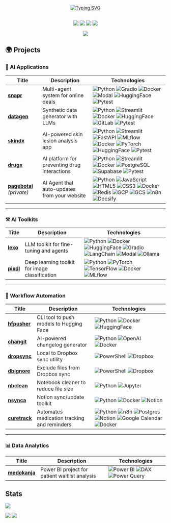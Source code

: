 <p align="center">
<a href="https://github.com/lisekarimi">
    <img src="https://readme-typing-svg.demolab.com?font=Georgia&size=18&duration=2000&pause=100&color=FFFFFF&multiline=true&width=500&height=80&lines=Lise+Karimi;AI+ML+Data+Scientist;Computer+Vision+%7C+LLMs+%7C+GenAI+%7C+MLOps" alt="Typing SVG" />
</a>
<br/><br/>

</a>
<p align="center">
<a href="https://www.linkedin.com/in/lisekarimi"><img src="https://img.shields.io/badge/-Linkedin-blue?style=flat-square&logo=linkedin"></a> <a href="https://www.kaggle.com/lizk75" target="_blank"><img src="https://img.shields.io/badge/Kaggle-20BEFF?style=flat-square&logo=kaggle&logoColor=white"></a> <a href="https://discord.com/users/codebyliz" target="_blank"><img src="https://img.shields.io/badge/Discord-purple?style=flat-square&logo=discord&logoColor=white"></a> <a href="mailto:lisekarimi@gmail.com"><img src="https://img.shields.io/badge/-Email-red?style=flat-square&logo=gmail&logoColor=white"></a>
</p>

<p align="center">
<a href="https://github.com/lisekarimi">
    <img src="https://github-stats-alpha.vercel.app/api?username=lisekarimi&cc=22272e&tc=37BCF6&ic=fff&bc=0000">
</a>
</p>

## 🌍 Projects

### 🧩 AI Applications

| Title                                                | Description                              | Technologies                                                                                                                                                                                                                                                                                                                                                                                                                                                                                                                           |
| ---------------------------------------------------- | ---------------------------------------- | -------------------------------------------------------------------------------------------------------------------------------------------------------------------------------------------------------------------------------------------------------------------------------------------------------------------------------------------------------------------------------------------------------------------------------------------------------------------------------------------------------------------------------------- |
| [**snapr**](https://github.com/lisekarimi/snapr)     | Multi-agent system for online deals       | ![Python](https://img.shields.io/badge/Python-black?style=flat-square&logo=python) ![Gradio](https://img.shields.io/badge/Gradio-black?style=flat-square&logo=gradio) ![Docker](https://img.shields.io/badge/Docker-black?style=flat-square&logo=docker) ![Modal](https://img.shields.io/badge/Modal-black?style=flat-square) ![HuggingFace](https://img.shields.io/badge/HuggingFace-black?style=flat-square&logo=huggingface) ![Pytest](https://img.shields.io/badge/Pytest-black?style=flat-square&logo=pytest) |
| [**datagen**](https://github.com/lisekarimi/datagen) | Synthetic data generator with LLMs        | ![Python](https://img.shields.io/badge/Python-black?style=flat-square&logo=python) ![Streamlit](https://img.shields.io/badge/Streamlit-black?style=flat-square&logo=streamlit) ![Docker](https://img.shields.io/badge/Docker-black?style=flat-square&logo=docker) ![HuggingFace](https://img.shields.io/badge/HuggingFace-black?style=flat-square&logo=huggingface) ![GitLab](https://img.shields.io/badge/GitLab-black?style=flat-square&logo=gitlab) ![Pytest](https://img.shields.io/badge/Pytest-black?style=flat-square&logo=pytest) |
| [**skindx**](https://github.com/lisekarimi/skindx)   | AI-powered skin lesion analysis app       | ![Python](https://img.shields.io/badge/Python-black?style=flat-square&logo=python) ![Streamlit](https://img.shields.io/badge/Streamlit-black?style=flat-square&logo=streamlit) ![FastAPI](https://img.shields.io/badge/FastAPI-black?style=flat-square&logo=fastapi) ![MLflow](https://img.shields.io/badge/MLflow-black?style=flat-square&logo=mlflow) ![Docker](https://img.shields.io/badge/Docker-black?style=flat-square&logo=docker) ![PyTorch](https://img.shields.io/badge/PyTorch-black?style=flat-square&logo=pytorch) ![HuggingFace](https://img.shields.io/badge/HuggingFace-black?style=flat-square&logo=huggingface) ![Pytest](https://img.shields.io/badge/Pytest-black?style=flat-square&logo=pytest) |
| [**drugx**](https://github.com/lisekarimi/drugx)     | AI platform for preventing drug interactions | ![Python](https://img.shields.io/badge/Python-black?style=flat-square&logo=python) ![Streamlit](https://img.shields.io/badge/Streamlit-black?style=flat-square&logo=streamlit) ![Docker](https://img.shields.io/badge/Docker-black?style=flat-square&logo=docker) ![PostgreSQL](https://img.shields.io/badge/PostgreSQL-black?style=flat-square&logo=postgresql) ![Supabase](https://img.shields.io/badge/Supabase-black?style=flat-square&logo=supabase) ![Pytest](https://img.shields.io/badge/Pytest-black?style=flat-square&logo=pytest) |
| [**pagebotai**](https://github.com/lisekarimi/pagebotai) *(private)* | AI Agent that auto-updates from your website | ![Python](https://img.shields.io/badge/Python-black?style=flat-square&logo=python) ![JavaScript](https://img.shields.io/badge/JavaScript-black?style=flat-square&logo=javascript) ![HTML5](https://img.shields.io/badge/HTML-black?style=flat-square&logo=html5) ![CSS3](https://img.shields.io/badge/CSS-black?style=flat-square&logo=css3) ![Docker](https://img.shields.io/badge/Docker-black?style=flat-square&logo=docker) ![Redis](https://img.shields.io/badge/Redis-black?style=flat-square&logo=redis) ![GCP](https://img.shields.io/badge/GCP-black?style=flat-square&logo=googlecloud) ![GCS](https://img.shields.io/badge/GCS-black?style=flat-square&logo=googlecloudstorage) ![n8n](https://img.shields.io/badge/n8n-black?style=flat-square&logo=n8n) ![Docsify](https://img.shields.io/badge/Docsify-black?style=flat-square&logo=docsify) |



---

### ⚒️ AI Toolkits

| Title                                            | Description                                    | Technologies                                                                                                                                                                                                                                                                                                                                                                                                                                                                                                                                                                            |
| ------------------------------------------------ | ---------------------------------------------- | --------------------------------------------------------------------------------------------------------------------------------------------------------------------------------------------------------------------------------------------------------------------------------------------------------------------------------------------------------------------------------------------------------------------------------------------------------------------------------------------------------------------------------------------------------------------------------------- |
| [**lexo**](https://github.com/lisekarimi/lexo)   | LLM toolkit for fine-tuning and agents         | ![Python](https://img.shields.io/badge/Python-black?style=flat-square\&logo=python) ![Docker](https://img.shields.io/badge/Docker-black?style=flat-square\&logo=docker) ![HuggingFace](https://img.shields.io/badge/HuggingFace-black?style=flat-square\&logo=huggingface) ![Gradio](https://img.shields.io/badge/Gradio-black?style=flat-square\&logo=gradio) ![LangChain](https://img.shields.io/badge/LangChain-black?style=flat-square) ![Modal](https://img.shields.io/badge/Modal-black?style=flat-square) ![Ollama](https://img.shields.io/badge/Ollama-black?style=flat-square) |
| [**pixdl**](https://github.com/lisekarimi/pixdl) | Deep learning toolkit for image classification | ![Python](https://img.shields.io/badge/Python-black?style=flat-square\&logo=python) ![PyTorch](https://img.shields.io/badge/PyTorch-black?style=flat-square\&logo=pytorch) ![TensorFlow](https://img.shields.io/badge/TensorFlow-black?style=flat-square\&logo=tensorflow) ![Docker](https://img.shields.io/badge/Docker-black?style=flat-square\&logo=docker) ![MLflow](https://img.shields.io/badge/MLflow-black?style=flat-square\&logo=mlflow)                                                                                                                                      |

---

### 🔄 Workflow Automation

| Title                                                       | Description                                | Technologies                                                                                                                                                                                                                                                           |
| ----------------------------------------------------------- | ------------------------------------------ | ---------------------------------------------------------------------------------------------------------------------------------------------------------------------------------------------------------------------------------------------------------------------- |
| [**hfpusher**](https://github.com/lisekarimi/hfpusher)      | CLI tool to push models to Hugging Face    | ![Python](https://img.shields.io/badge/Python-black?style=flat-square&logo=python) ![Docker](https://img.shields.io/badge/Docker-black?style=flat-square&logo=docker) ![HuggingFace](https://img.shields.io/badge/HuggingFace-black?style=flat-square&logo=huggingface) |
| [**changit**](https://github.com/lisekarimi/changit)        | AI-powered changelog generator             | ![Python](https://img.shields.io/badge/Python-black?style=flat-square&logo=python) ![OpenAI](https://img.shields.io/badge/OpenAI-black?style=flat-square&logo=openai) ![Docker](https://img.shields.io/badge/Docker-black?style=flat-square&logo=docker)                 |
| [**dropsync**](https://github.com/lisekarimi/dropsync)      | Local to Dropbox sync utility              | ![PowerShell](https://img.shields.io/badge/PowerShell-black?style=flat-square&logo=powershell) ![Dropbox](https://img.shields.io/badge/Dropbox-black?style=flat-square&logo=dropbox)                                                                                     |
| [**dbignore**](https://github.com/lisekarimi/dbignore)      | Exclude files from Dropbox sync            | ![PowerShell](https://img.shields.io/badge/PowerShell-black?style=flat-square&logo=powershell) ![Dropbox](https://img.shields.io/badge/Dropbox-black?style=flat-square&logo=dropbox)                                                                                     |
| [**nbclean**](https://github.com/lisekarimi/nbclean)        | Notebook cleaner to reduce file size       | ![Python](https://img.shields.io/badge/Python-black?style=flat-square&logo=python) ![Jupyter](https://img.shields.io/badge/Jupyter-black?style=flat-square&logo=jupyter)                                                                                                |
| [**nsynca**](https://github.com/lisekarimi/nsynca)          | Notion sync/update toolkit                 | ![Python](https://img.shields.io/badge/Python-black?style=flat-square&logo=python) ![Docker](https://img.shields.io/badge/Docker-black?style=flat-square&logo=docker) ![Notion](https://img.shields.io/badge/Notion-black?style=flat-square&logo=notion)                  |
| [**curetrack**](https://github.com/lisekarimi/curetrack)    | Automates medication tracking and reminders | ![Python](https://img.shields.io/badge/Python-black?style=flat-square&logo=python) ![n8n](https://img.shields.io/badge/n8n-black?style=flat-square&logo=n8n) ![Postgres](https://img.shields.io/badge/Postgres-black?style=flat-square&logo=postgresql) ![Notion](https://img.shields.io/badge/Notion-black?style=flat-square&logo=notion) ![Google Calendar](https://img.shields.io/badge/Google_Calendar-black?style=flat-square&logo=googlecalendar) ![Docker](https://img.shields.io/badge/Docker-black?style=flat-square&logo=docker) |


---

### 📊 Data Analytics

| Title                                                    | Description                                    | Technologies                                                                                                                                                                                                       |
| -------------------------------------------------------- | ---------------------------------------------- | ------------------------------------------------------------------------------------------------------------------------------------------------------------------------------------------------------------------ |
| [**medokanja**](https://github.com/lisekarimi/medokanja) | Power BI project for patient waitlist analysis | ![Power BI](https://img.shields.io/badge/PowerBI-black?style=flat-square&logo=powerbi) ![DAX](https://img.shields.io/badge/DAX-black?style=flat-square) ![Power Query](https://img.shields.io/badge/PowerQuery-black?style=flat-square) |



## Stats

![](http://github-profile-summary-cards.vercel.app/api/cards/profile-details?username=lisekarimi&theme=dracula)

![](http://github-profile-summary-cards.vercel.app/api/cards/repos-per-language?username=lisekarimi&theme=dracula)
![](http://github-profile-summary-cards.vercel.app/api/cards/most-commit-language?username=lisekarimi&theme=dracula)
